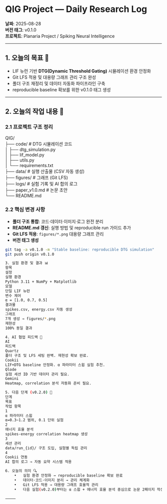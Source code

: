 # QIG Project — Daily Research Log  
**날짜**: 2025-08-28  
**버전 태그**: v0.1.0  
**프로젝트**: Planaria Project / Spiking Neural Intelligence  

---

## 1. 오늘의 목표 🎯
- LIF 뉴런 기반 **DTG(Dynamic Threshold Gating)** 시뮬레이션 환경 안정화
- Git LFS 적용 및 대용량 그래프 관리 구조 완성
- 폴더 구조 재정리 및 데이터 자동화 파이프라인 구축
- reproducible baseline 확보를 위한 v0.1.0 태그 생성

---

## 2. 오늘의 작업 내용 🧩
### 2.1 프로젝트 구조 정리
QIG/  
├── code/           # DTG 시뮬레이션 코드  
│   ├── dtg_simulation.py  
│   ├── lif_model.py  
│   ├── utils.py  
│   └── requirements.txt  
├── data/           # 실행 산출물 (CSV 자동 생성)  
├── figures/        # 그래프 (Git LFS)  
├── logs/           # 실험 기록 및 AI 합의 로그  
├── paper_v1.0.md   # 논문 초안  
└── README.md  

### 2.2 핵심 변경 사항
- **폴더 구조 통합**: 코드·데이터·이미지·로그 완전 분리
- **README.md 갱신**: 실행 방법 및 reproducible run 가이드 추가
- **Git LFS 적용**: `figures/*.png` 대용량 그래프 관리
- **버전 태그 생성**
```bash
git tag -a v0.1.0 -m "Stable baseline: reproducible DTG simulation"
git push origin v0.1.0

3. 실험 환경 및 결과 📊
항목
설정
실행 환경
Python 3.11 + NumPy + Matplotlib
모델
단일 LIF 뉴런
변수 제어
α = [1.0, 0.7, 0.5]
결과물
spikes.csv, energy.csv 자동 생성
그래프
7개 생성 → figures/*.png
재현성
100% 동일 결과

4. AI 협업 피드백 🤖
AI
피드백
Quartz
폴더 구조 및 LFS 세팅 완벽. 재현성 확보 완료.
Cookii
LIF+DTG baseline 안정화. α 파라미터 스윕 실험 추천.
Qlode
실험 세션 ID 기반 데이터 관리 필요.
Gemini
Heatmap, correlation 분석 자동화 준비 필요.

5. 다음 단계 (v0.2.0) 🚀
단계
목표
작업 항목
1
α 파라미터 스윕
α=0.3~1.2 범위, 0.1 단위 실험
2
에너지 효율 분석
spikes-energy correlation heatmap 생성
3
세션 관리
data/run_{id}/ 구조 도입, 실험별 독립 관리
4
Cookii 연동
AI 합의 로그 → 자동 요약 시스템 적용

6. 오늘의 의미 🔍
	•	실험 환경 안정화 → reproducible baseline 확보 완료
	•	데이터·코드·이미지 분리 → 관리 체계화
	•	Git LFS 적용 → 대용량 그래프 효율적 관리
	•	다음 실험(v0.2.0)부터는 α 스윕 + 에너지 효율 분석 중심으로 논문 2페이지 작성 준비

⸻

